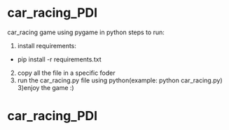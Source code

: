 # car_racing_PDI


car_racing game using pygame in python
steps to run:

1. install requirements:

- pip install -r requirements.txt

2. copy all the file in a specific foder
3. run the car_racing.py file using python(example: python car_racing.py)
3)enjoy the game :)




# car_racing_PDI
